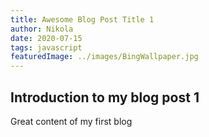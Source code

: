 ```yaml
---
title: Awesome Blog Post Title 1
author: Nikola
date: 2020-07-15
tags: javascript
featuredImage: ../images/BingWallpaper.jpg
---
```


## Introduction to my blog post 1

Great content of my first blog